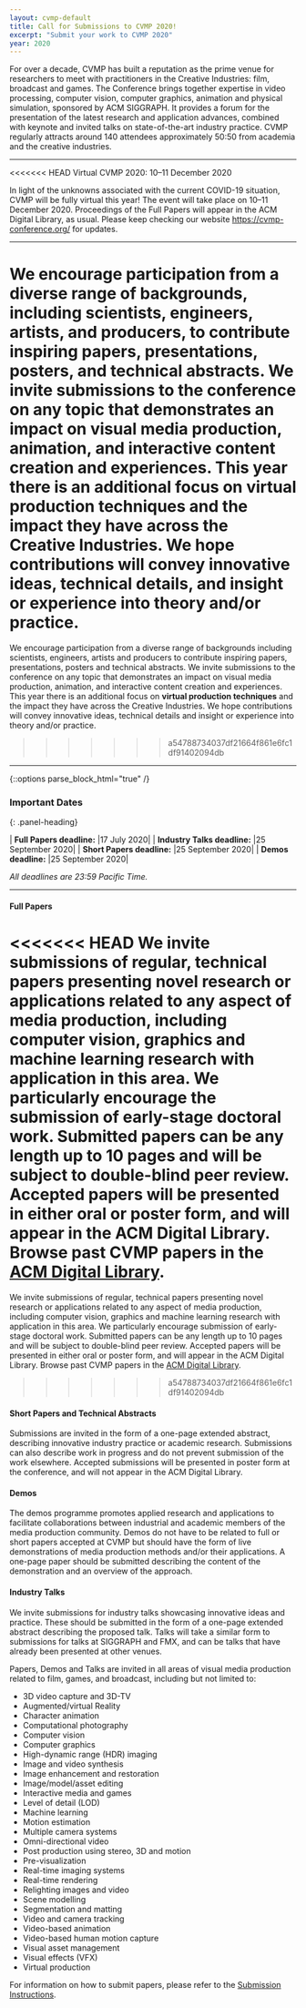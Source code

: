 ```yaml
---
layout: cvmp-default
title: Call for Submissions to CVMP 2020!
excerpt: "Submit your work to CVMP 2020"
year: 2020
---
```


For over a decade, CVMP has built a reputation as the prime venue for researchers to meet with practitioners in the Creative Industries: film, broadcast and games. The Conference brings together expertise in video processing, computer vision, computer graphics, animation and physical simulation, sponsored by ACM SIGGRAPH. It provides a forum for the presentation of the latest research and application advances, combined with keynote and invited talks on state-of-the-art industry practice. CVMP regularly attracts around 140 attendees approximately 50:50 from academia and the creative industries.

---

<<<<<<< HEAD
Virtual CVMP 2020: 10–11 December 2020
 
In light of the unknowns associated with the current COVID-19 situation, CVMP will be fully virtual this year! The event will take place on 10–11 December 2020. Proceedings of the Full Papers will appear in the ACM Digital Library, as usual. Please keep checking our website https://cvmp-conference.org/ for updates.

---

We encourage participation from a diverse range of backgrounds, including scientists, engineers, artists, and producers, to contribute inspiring papers, presentations, posters, and technical abstracts. We invite submissions to the conference on any topic that demonstrates an impact on visual media production, animation, and interactive content creation and experiences. This year there is an additional focus on virtual production techniques and the impact they have across the Creative Industries. We hope contributions will convey innovative ideas, technical details, and insight or experience into theory and/or practice.
=======
We encourage participation from a diverse range of backgrounds including scientists, engineers, artists and producers to contribute inspiring papers, presentations, posters and technical abstracts. We invite submissions to the conference on any topic that demonstrates an impact on visual media production, animation, and interactive content creation and experiences. This year there is an additional focus on **virtual production techniques** and the impact they have across the Creative Industries. We hope contributions will convey innovative ideas, technical details and insight or experience into theory and/or practice.
>>>>>>> a54788734037df21664f861e6fc1df91402094db

---

{::options parse_block_html="true" /}
<div class="panel panel-info">
<h3> Important Dates </h3>
{: .panel-heading}
<div class="panel-body">

| __Full Papers deadline:__ |17 July 2020|
| __Industry Talks deadline:__ |25 September 2020|
| __Short Papers deadline:__ |25 September 2020|
| __Demos deadline:__ |25 September 2020|

*All deadlines are 23:59 Pacific Time.*

</div>
</div>

---



#### Full Papers
<<<<<<< HEAD
We invite submissions of regular, technical papers presenting novel research or applications related to any aspect of media production, including computer vision, graphics and machine learning research with application in this area. We particularly encourage the submission of early-stage doctoral work. Submitted papers can be any length up to 10 pages and will be subject to double-blind peer review. Accepted papers will be presented in either oral or poster form, and will appear in the ACM Digital Library. Browse past CVMP papers in the [ACM Digital Library](http://bit.ly/ACM_CVMP).
=======
We invite submissions of regular, technical papers presenting novel research or applications related to any aspect of media production, including computer vision, graphics and machine learning research with application in this area. We particularly encourage submission of early-stage doctoral work. Submitted papers can be any length up to 10 pages and will be subject to double-blind peer review. Accepted papers will be presented in either oral or poster form, and will appear in the ACM Digital Library. Browse past CVMP papers in the [ACM Digital Library](https://bit.ly/CVMP_ACM_DL).
>>>>>>> a54788734037df21664f861e6fc1df91402094db


#### Short Papers and Technical Abstracts
Submissions are invited in the form of a one-page extended abstract, describing innovative industry practice or academic research. Submissions can also describe work in progress and do not prevent submission of the work elsewhere. Accepted submissions will be presented in poster form at the conference, and will not appear in the ACM Digital Library.


#### Demos
The demos programme promotes applied research and applications to facilitate collaborations between industrial and academic members of the media production community. Demos do not have to be related to full or short papers accepted at CVMP but should have the form of live demonstrations of media production methods and/or their applications. A one-page paper should be submitted describing the content of the demonstration and an overview of the approach.


#### Industry Talks
We invite submissions for industry talks showcasing innovative ideas and practice. These should be submitted in the form of a one-page extended abstract describing the proposed talk. Talks will take a similar form to submissions for talks at SIGGRAPH and FMX, and can be talks that have already been presented at other venues.

Papers, Demos and Talks are invited in all areas of visual media production related to film, games, and broadcast, including but not limited to:

- 3D video capture and 3D-TV
- Augmented/virtual Reality
- Character animation
- Computational photography
- Computer vision
- Computer graphics
- High-dynamic range (HDR) imaging
- Image and video synthesis
- Image enhancement and restoration
- Image/model/asset editing
- Interactive media and games
- Level of detail (LOD)
- Machine learning
- Motion estimation
- Multiple camera systems
- Omni-directional video
- Post production using stereo, 3D and motion
- Pre-visualization
- Real-time imaging systems
- Real-time rendering
- Relighting images and video
- Scene modelling
- Segmentation and matting
- Video and camera tracking
- Video-based animation
- Video-based human motion capture
- Visual asset management
- Visual effects (VFX)
- Virtual production

For information on how to submit papers, please refer to the [Submission Instructions]({{site.baseurl}}/2020/submission-instructions/).
